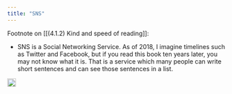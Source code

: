 ```yaml
---
title: "SNS"
---
```


Footnote on [[(4.1.2) Kind and speed of reading]]:

- SNS is a Social Networking Service. As of 2018, I imagine timelines such as Twitter and Facebook, but if you read this book ten years later, you may not know what it is. That is a service which many people can write short sentences and can see those sentences in a list.

<img src='https://scrapbox.io/api/pages/nishio/en/icon' alt='en.icon' height="19.5"/>